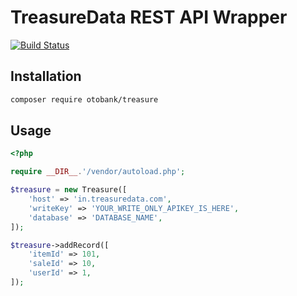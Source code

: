 TreasureData REST API Wrapper
=============================

[![Build Status](https://travis-ci.org/otobank/treasure-php.svg?branch=master)](https://travis-ci.org/otobank/treasure-php)

Installation
------------

```sh
composer require otobank/treasure
```


Usage
-----

```php
<?php

require __DIR__.'/vendor/autoload.php';

$treasure = new Treasure([
    'host' => 'in.treasuredata.com',
    'writeKey' => 'YOUR_WRITE_ONLY_APIKEY_IS_HERE',
    'database' => 'DATABASE_NAME',
]);

$treasure->addRecord([
    'itemId' => 101,
    'saleId' => 10,
    'userId' => 1,
]);
```
